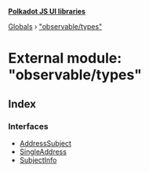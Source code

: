 **[Polkadot JS UI libraries](../README.md)**

[Globals](../globals.md) › ["observable/types"](_observable_types_.md)

# External module: "observable/types"

## Index

### Interfaces

* [AddressSubject](../interfaces/_observable_types_.addresssubject.md)
* [SingleAddress](../interfaces/_observable_types_.singleaddress.md)
* [SubjectInfo](../interfaces/_observable_types_.subjectinfo.md)